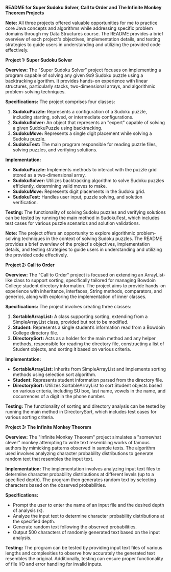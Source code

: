 **README for Super Sudoku Solver, Call to Order and The Infinite Monkey Theorem Projects**

**Note:**
All three projects offered valuable opportunities for me to practice core Java concepts and algorithms while addressing specific problem domains through my Data Structures course. The README provides a brief overview of each project's objectives, implementation details, and testing strategies to guide users in understanding and utilizing the provided code effectively.

**Project 1: Super Sudoku Solver**

**Overview:**
The "Super Sudoku Solver" project focuses on implementing a program capable of solving any given 9x9 Sudoku puzzle using a backtracking algorithm. It provides hands-on experience with linear structures, particularly stacks, two-dimensional arrays, and algorithmic problem-solving techniques.

**Specifications:**
The project comprises four classes:
1. **SudokuPuzzle:** Represents a configuration of a Sudoku puzzle, including starting, solved, or intermediate configurations.
2. **SudokuSolver:** An object that represents an "expert" capable of solving a given SudokuPuzzle using backtracking.
3. **SudokuMove:** Represents a single digit placement while solving a Sudoku puzzle.
4. **SudokuTest:** The main program responsible for reading puzzle files, solving puzzles, and verifying solutions.

**Implementation:**
- **SudokuPuzzle:** Implements methods to interact with the puzzle grid stored as a two-dimensional array.
- **SudokuSolver:** Utilizes backtracking algorithm to solve Sudoku puzzles efficiently, determining valid moves to make.
- **SudokuMove:** Represents digit placements in the Sudoku grid.
- **SudokuTest:** Handles user input, puzzle solving, and solution verification.

**Testing:**
The functionality of solving Sudoku puzzles and verifying solutions can be tested by running the main method in SudokuTest, which includes test cases for various puzzle scenarios and solution validations.

**Note:**
The project offers an opportunity to explore algorithmic problem-solving techniques in the context of solving Sudoku puzzles. The README provides a brief overview of the project's objectives, implementation details, and testing strategies to guide users in understanding and utilizing the provided code effectively.


**Project 2: Call to Order**

**Overview:**
The "Call to Order" project is focused on extending an ArrayList-like class to support sorting, specifically tailored for managing Bowdoin College student directory information. The project aims to provide hands-on experience with inheritance, interfaces, String methods, comparators, and generics, along with exploring the implementation of inner classes.

**Specifications:**
The project involves creating three classes:
1. **SortableArrayList:** A class supporting sorting, extending from a SimpleArrayList class, provided but not to be modified.
2. **Student:** Represents a single student’s information read from a Bowdoin College directory file.
3. **DirectorySort:** Acts as a holder for the main method and any helper methods, responsible for reading the directory file, constructing a list of Student objects, and sorting it based on various criteria.

**Implementation:**
- **SortableArrayList:** Inherits from SimpleArrayList and implements sorting methods using selection sort algorithm.
- **Student:** Represents student information parsed from the directory file.
- **DirectorySort:** Utilizes SortableArrayList to sort Student objects based on various criteria, including SU box, last name, vowels in the name, and occurrences of a digit in the phone number.

**Testing:**
The functionality of sorting and directory analysis can be tested by running the main method in DirectorySort, which includes test cases for various sorting criteria.


**Project 3: The Infinite Monkey Theorem**

**Overview:**
The "Infinite Monkey Theorem" project simulates a "somewhat clever" monkey attempting to write text resembling works of famous authors by mimicking patterns observed in sample texts. The algorithm used involves analyzing character probability distributions to generate random text that resembles the input text.

**Implementation:**
The implementation involves analyzing input text files to determine character probability distributions at different levels (up to a specified depth). The program then generates random text by selecting characters based on the observed probabilities.

**Specifications:**
- Prompt the user to enter the name of an input file and the desired depth of analysis (k).
- Analyze the input text to determine character probability distributions at the specified depth.
- Generate random text following the observed probabilities.
- Output 500 characters of randomly generated text based on the input analysis.

**Testing:**
The program can be tested by providing input text files of various lengths and complexities to observe how accurately the generated text resembles the original. Additionally, testing can ensure proper functionality of file I/O and error handling for invalid inputs.

